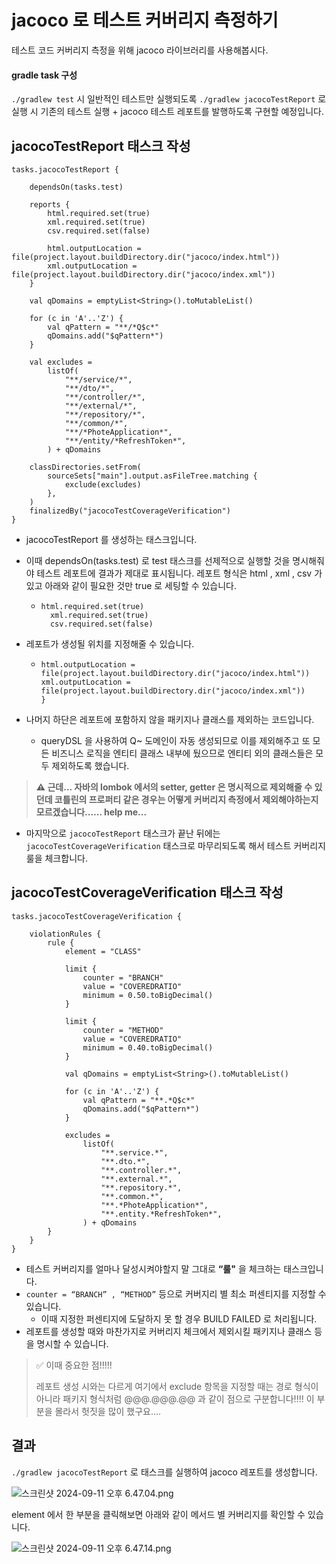 # jacoco 로 테스트 커버리지 측정하기

테스트 코드 커버리지 측정을 위해 jacoco  라이브러리를 사용해봅시다.

#### gradle task 구성
`./gradlew test`  시 일반적인 테스트만 실행되도록
`./gradlew jacocoTestReport`  로 실행 시 기존의 테스트 실행 + jacoco 테스트 레포트를 발행하도록
구현할 예정입니다.

## jacocoTestReport 태스크 작성

```Gradle
tasks.jacocoTestReport {

    dependsOn(tasks.test)

    reports {
        html.required.set(true)
        xml.required.set(true)
        csv.required.set(false)

        html.outputLocation = file(project.layout.buildDirectory.dir("jacoco/index.html"))
        xml.outputLocation = file(project.layout.buildDirectory.dir("jacoco/index.xml"))
    }

    val qDomains = emptyList<String>().toMutableList()

    for (c in 'A'..'Z') {
        val qPattern = "**/*Q$c*"
        qDomains.add("$qPattern*")
    }

    val excludes =
        listOf(
            "**/service/*",
            "**/dto/*",
            "**/controller/*",
            "**/external/*",
            "**/repository/*",
            "**/common/*",
            "**/*PhoteApplication*",
            "**/entity/*RefreshToken*",
        ) + qDomains

    classDirectories.setFrom(
        sourceSets["main"].output.asFileTree.matching {
            exclude(excludes)
        },
    )
    finalizedBy("jacocoTestCoverageVerification")
}
```

- jacocoTestReport 를 생성하는 태스크입니다. 
- 이때  dependsOn(tasks.test)  로 test  태스크를 선제적으로 실행할 것을 명시해줘야 테스트 레포트에 결과가 제대로 표시됩니다.
레포트 형식은 html , xml , csv  가 있고 아래와 같이 필요한 것만 true  로 세팅할 수 있습니다.
  - ```
    html.required.set(true)
      xml.required.set(true)
      csv.required.set(false)
    ```

- 레포트가 생성될 위치를 지정해줄 수 있습니다.
  - ```
    html.outputLocation = file(project.layout.buildDirectory.dir("jacoco/index.html"))
    xml.outputLocation = file(project.layout.buildDirectory.dir("jacoco/index.xml"))
    }
    ```
- 나머지 하단은 레포트에 포함하지 않을 패키지나 클래스를 제외하는 코드입니다. 
  - queryDSL 을 사용하여 Q~ 도메인이 자동 생성되므로 이를 제외해주고
    또 모든 비즈니스 로직을 엔티티 클래스 내부에 뒀으므로 엔티티 외의 클래스들은 모두 제외하도록 했습니다.


> **⚠️ 근데... 자바의 lombok 에서의 setter, getter 은 명시적으로 제외해줄 수 있던데 코틀린의  프로퍼티 같은 경우는 어떻게 커버리지 측정에서 제외해야하는지 모르겠습니다...... help me...**


- 마지막으로 `jacocoTestReport`  태스크가 끝난 뒤에는 `jacocoTestCoverageVerification` 태스크로 마무리되도록 해서 테스트 커버리지 룰을 체크합니다.


## jacocoTestCoverageVerification  태스크 작성

```Gradle
tasks.jacocoTestCoverageVerification {

    violationRules {
        rule {
            element = "CLASS"

            limit {
                counter = "BRANCH"
                value = "COVEREDRATIO"
                minimum = 0.50.toBigDecimal()
            }

            limit {
                counter = "METHOD"
                value = "COVEREDRATIO"
                minimum = 0.40.toBigDecimal()
            }

            val qDomains = emptyList<String>().toMutableList()

            for (c in 'A'..'Z') {
                val qPattern = "**.*Q$c*"
                qDomains.add("$qPattern*")
            }

            excludes =
                listOf(
                    "**.service.*",
                    "**.dto.*",
                    "**.controller.*",
                    "**.external.*",
                    "**.repository.*",
                    "**.common.*",
                    "**.*PhoteApplication*",
                    "**.entity.*RefreshToken*",
                ) + qDomains
        }
    }
}
```

- 테스트 커버리지를 얼마나 달성시켜야할지 말 그대로 **“룰"** 을 체크하는 태스크입니다.
- `counter = “BRANCH” , “METHOD”` 등으로 커버지리 별 최소 퍼센티지를 지정할 수 있습니다.
  - 이때 지정한 퍼센티지에 도달하지 못 할 경우 BUILD FAILED  로 처리됩니다. 
- 레포트를 생성할 때와 마찬가지로 커버리지 체크에서 제외시킬 패키지나 클래스 등을 명시할 수 있습니다.


>✅ 이때 중요한 점!!!!!
>
>레포트 생성 시와는 다르게 여기에서 exclude 항목을 지정할 때는 경로 형식이 아니라 패키지 형식처럼 @@@.@@@.@@  과 같이 점으로 구분합니다!!!!
이 부분을 몰라서 헛짓을 많이 했구요....



## 결과

`./gradlew jacocoTestReport`  로 태스크를 실행하여 jacoco 레포트를 생성합니다.


![스크린샷 2024-09-11 오후 6.47.04.png](스크린샷_2024-09-11_오후_6.47.04.png)


element 에서 한 부분을 클릭해보면 아래와 같이 메서드 별 커버리지를 확인할 수 있습니다.


![스크린샷 2024-09-11 오후 6.47.14.png](스크린샷_2024-09-11_오후_6.47.14.png)